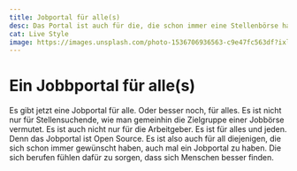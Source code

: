 ```yaml
---
title: Jobportal für alle(s)
desc: Das Portal ist auch für die, die schon immer eine Stellenbörse haben wollten? Damit kann man sich viel Arbeit sparen und das Leben wird leichter.
cat: Live Style
image: https://images.unsplash.com/photo-1536706936563-c9e47fc563df?ixlib=rb-1.2.1&ixid=MnwxMjA3fDB8MHxjb2xsZWN0aW9uLXBhZ2V8Nnw0OTA5OTYzfHxlbnwwfHx8fA%3D%3D&auto=format&fit=crop&w=400&q=60
---
```


# Ein Jobbportal für alle(s)

Es gibt jetzt eine Jobportal für alle. Oder besser noch, für alles. Es ist nicht nur für Stellensuchende, wie man gemeinhin die Zielgruppe einer Jobbörse vermutet. Es ist auch nicht nur für die Arbeitgeber. Es ist für alles und jeden. Denn das Jobportal ist Open Source. Es ist also auch für all diejenigen, die sich schon immer gewünscht haben, auch mal ein Jobportal zu haben. Die sich berufen fühlen dafür zu sorgen, dass sich Menschen besser finden. 


